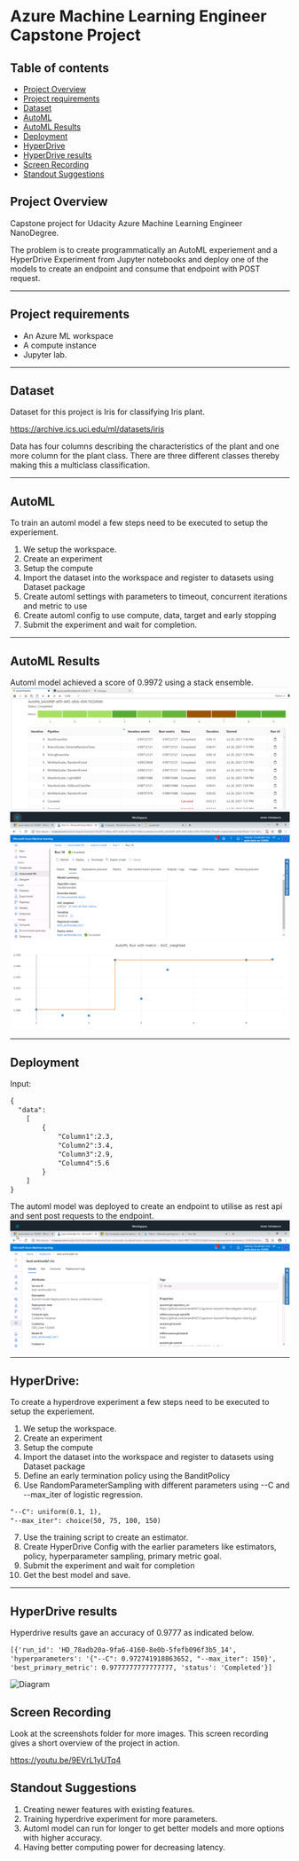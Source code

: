 # Azure Machine Learning Engineer Capstone Project

## Table of contents
   * [Project Overview](#Project-Overview)
   * [Project requirements](#Project-requirements)
   * [Dataset](#Dataset)
   * [AutoML](#AutoML)
   * [AutoML Results](#AutoML-Results)
   * [Deployment](#Deployment)
   * [HyperDrive](#HyperDrive)
   * [HyperDrive results](#HyperDrive-results)
   * [Screen Recording](#Screen-Recording)
   * [Standout Suggestions](#Standout-Suggestions)

## Project Overview
Capstone project for Udacity Azure Machine Learning Engineer NanoDegree. 

The problem is to create programmatically an AutoML experiement and a HyperDrive Experiment from Jupyter notebooks and deploy one of the models to create an endpoint and consume that endpoint with POST request. 

***
## Project requirements
* An Azure ML workspace
* A compute instance
* Jupyter lab.

***
## Dataset

Dataset for this project is Iris for classifying Iris plant. 

https://archive.ics.uci.edu/ml/datasets/iris

Data has four columns describing the characteristics of the plant and one more column for the plant class. There are three different classes thereby making this a multiclass classification. 

***
## AutoML

To train an automl model a few steps need to be executed to setup the experiement. 

1. We setup the workspace.
2. Create an experiment
3. Setup the compute
4. Import the dataset into the workspace and register to datasets using Dataset package
5. Create automl settings with parameters to timeout, concurrent iterations and metric to use
6. Create automl config to use compute, data, target and early stopping
7. Submit the experiment and wait for completion. 

*** 
## AutoML Results

Automl model achieved a score of 0.9972 using a stack ensemble.
![Diagram](./screenshots/7.PNG?raw=true "Results of automl")
![Diagram](./screenshots/10.PNG?raw=true "Results of automl")
![Diagram](./screenshots/8.PNG?raw=true "Results of automl experiment")

*** 
## Deployment

Input:

```
{
  "data":
    [
        { 
            "Column1":2.3,
            "Column2":3.4,
            "Column3":2.9,
            "Column4":5.6
        }
    ]
}
```

The automl model was deployed to create an endpoint to utilise as rest api and sent post requests to the endpoint. 
![Diagram](./screenshots/9.PNG?raw=true "Endpoint")

***
## HyperDrive:

To create a hyperdrove experiment a few steps need to be executed to setup the experiement. 

1. We setup the workspace.
2. Create an experiment
3. Setup the compute
4. Import the dataset into the workspace and register to datasets using Dataset package
5. Define an early termination policy using the BanditPolicy
6. Use RandomParameterSampling with different parameters using --C and --max_iter of logistic regression. 
```
"--C": uniform(0.1, 1),
"--max_iter": choice(50, 75, 100, 150)
````
7. Use the training script to create an estimator. 
8. Create HyperDrive Config with the earlier parameters like estimators, policy, hyperparameter sampling, primary metric goal. 
9. Submit the experiment and wait for completion
10. Get the best model and save. 

***
## HyperDrive results

Hyperdrive results gave an accuracy of 0.9777 as indicated below. 
```
[{'run_id': 'HD_78adb20a-9fa6-4160-8e0b-5fefb096f3b5_14', 'hyperparameters': '{"--C": 0.972741918863652, "--max_iter": 150}', 'best_primary_metric': 0.9777777777777777, 'status': 'Completed'}]
```
![Diagram](./screenshots/15.PNG?raw=true "Training result")


## Screen Recording

Look at the screenshots folder for more images. This screen recording gives a short overview of the project in action.

https://youtu.be/9EVrL1yUTq4

## Standout Suggestions

1. Creating newer features with existing features. 
2. Training hyperdrive experiment for more parameters.
3. Automl model can run for longer to get better models and more options with higher accuracy. 
4. Having better computing power for decreasing latency. 